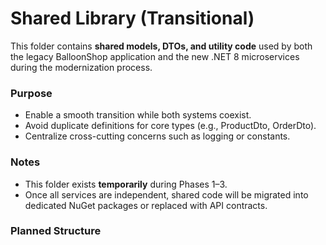 # Shared Library (Transitional)

This folder contains **shared models, DTOs, and utility code** used by both
the legacy BalloonShop application and the new .NET 8 microservices during
the modernization process.

### Purpose
- Enable a smooth transition while both systems coexist.
- Avoid duplicate definitions for core types (e.g., ProductDto, OrderDto).
- Centralize cross-cutting concerns such as logging or constants.

### Notes
- This folder exists **temporarily** during Phases 1–3.
- Once all services are independent, shared code will be migrated into
  dedicated NuGet packages or replaced with API contracts.

### Planned Structure
